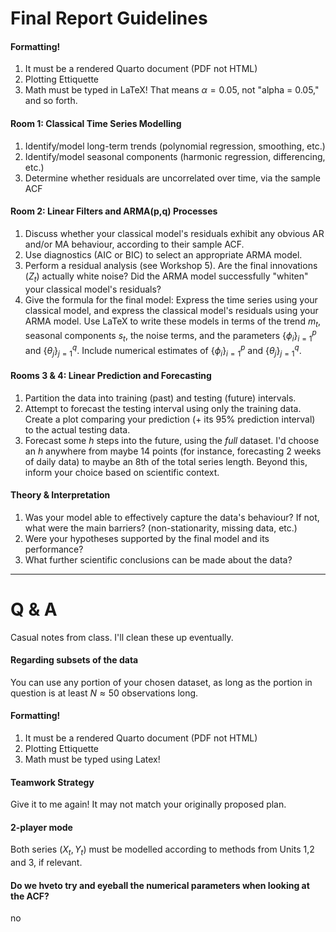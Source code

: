 # Final Report Guidelines

#### Formatting!
1.  It must be a rendered Quarto document (PDF not HTML)
2.  Plotting Ettiquette
3.  Math must be typed in LaTeX! 
    That means $\alpha=0.05$, not "alpha = 0.05," and so forth.

#### Room 1: Classical Time Series Modelling
1.  Identify/model long-term trends (polynomial regression, smoothing, etc.)
2.  Identify/model seasonal components (harmonic regression, differencing, etc.)
3.  Determine whether residuals are uncorrelated over time, via the sample ACF

#### Room 2: Linear Filters and ARMA(p,q) Processes
1.  Discuss whether your classical model's residuals exhibit any obvious 
    AR and/or MA behaviour, according to their sample ACF.
2.  Use diagnostics (AIC or BIC) to select an appropriate ARMA model.
3.  Perform a residual analysis (see Workshop 5). 
    Are the final innovations ($Z_t$) actually white noise? 
    Did the ARMA model successfully "whiten" your classical model's residuals?
4.  Give the formula for the final model: 
    Express the time series using your classical model, 
    and express the classical model's residuals using your ARMA model. 
    Use LaTeX to write these models in terms of the trend $m_t$, 
    seasonal components $s_t$, the noise terms,
    and the parameters $\{\phi_i\}_{i=1}^p$ and $\{\theta_j\}_{j=1}^q$.
    Include numerical estimates of $\{\phi_i\}_{i=1}^p$ and $\{\theta_j\}_{j=1}^q$.

#### Rooms 3 \& 4: Linear Prediction and Forecasting
1.  Partition the data into training (past) and testing (future) intervals. 
2.  Attempt to forecast the testing interval using only the training data.
    Create a plot comparing your prediction (+ its 95\% prediction interval)
    to the actual testing data.
3.  Forecast some $h$ steps into the future, using the *full* dataset.
    I'd choose an $h$ anywhere from maybe 14 points 
    (for instance, forecasting 2 weeks of daily data) 
    to maybe an 8th of the total series length.
    Beyond this, inform your choice based on scientific context.
    
#### Theory \& Interpretation
1.  Was your model able to effectively capture the data's behaviour?
If not, what were the main barriers? (non-stationarity, missing data, etc.)
2.  Were your hypotheses supported by the final model and its performance? 
3.  What further scientific conclusions can be made about the data?

---

# Q \& A
Casual notes from class. I'll clean these up eventually.

#### Regarding subsets of the data
You can use any portion of your chosen dataset, as long as the portion in question is at least $N\approx 50$ observations long. 

#### Formatting!
1.    It must be a rendered Quarto document (PDF not HTML)
2.    Plotting Ettiquette
3.    Math must be typed using Latex!

#### Teamwork Strategy
Give it to me again! It may not match your originally proposed plan.

#### 2-player mode
Both series ($X_t,Y_t$) must be modelled according to methods from Units 1,2 and 3, if relevant.

#### Do we hveto try and eyeball the numerical parameters when looking at the ACF?
no























